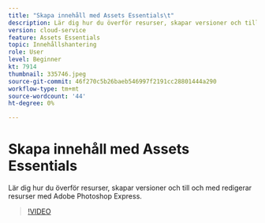 ```yaml
---
title: "Skapa innehåll med Assets Essentials\t"
description: Lär dig hur du överför resurser, skapar versioner och till och med redigerar resurser med Adobe Photoshop Express.
version: cloud-service
feature: Assets Essentials
topic: Innehållshantering
role: User
level: Beginner
kt: 7914
thumbnail: 335746.jpeg
source-git-commit: 46f270c5b26baeb546997f2191cc28801444a290
workflow-type: tm+mt
source-wordcount: '44'
ht-degree: 0%

---
```



# Skapa innehåll med Assets Essentials

Lär dig hur du överför resurser, skapar versioner och till och med redigerar resurser med Adobe Photoshop Express.

>[!VIDEO](https://video.tv.adobe.com/v/335746/?quality=9&learn=on)
